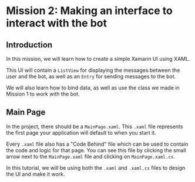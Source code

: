 # Mission 2: Making an interface to interact with the bot

## Introduction
In this mission, we will learn how to create a simple Xamarin UI using XAML.

This UI will contain a `ListView` for displaying the messages between the user and the bot, as well as an `Entry` for sending messages to the bot.

We will also learn how to bind data, as well as use the class we made in Mission 1 to work with the bot.

## Main Page
In the project, there should be a `MainPage.xaml`. This `.xaml` file represents the first page your application will default to when you start it.

Every `.xaml` file also has a "Code Behind" file which can be used to contain the code and logic for that page. You can see this file by clicking the small arrow next to the `MainPage.xaml` file and clicking on `MainPage.xaml.cs`.

In this tutorial, we will be using both the `.xaml` and `.xaml.cs` files to design the UI and make it work.

